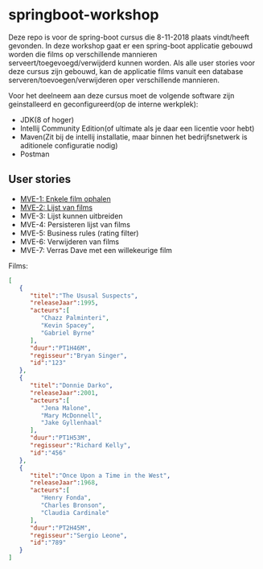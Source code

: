 # springboot-workshop

Deze repo is voor de spring-boot cursus die 8-11-2018 plaats vindt/heeft gevonden. In deze workshop gaat er een spring-boot applicatie gebouwd worden die films op verschillende mannieren serveert/toegevoegd/verwijderd kunnen worden. Als alle user stories voor deze cursus zijn gebouwd, kan de applicatie films vanuit een database serveren/toevoegen/verwijderen oper verschillende mannieren.

Voor het deelneem aan deze cursus moet de volgende software zijn geinstalleerd en geconfigureerd(op de interne werkplek):

* JDK(8 of hoger)
* Intellij Community Edition(of ultimate als je daar een licentie voor hebt)
* Maven(Zit bij de intellij installatie, maar binnen het bedrijfsnetwerk is aditionele configuratie nodig)
* Postman

## User stories
* [MVE-1: Enkele film ophalen](labs/MVE-1/README.md)
* [MVE-2: Lijst van films](labs/MVE-2/README.md)
* MVE-3: Lijst kunnen uitbreiden
* MVE-4: Persisteren lijst van films
* MVE-5: Business rules (rating filter)
* MVE-6: Verwijderen van films
* MVE-7: Verras Dave met een willekeurige film

Films:
```json
[
   {
      "titel":"The Ususal Suspects",
      "releaseJaar":1995,
      "acteurs":[
         "Chazz Palminteri",
         "Kevin Spacey",
         "Gabriel Byrne"
      ],
      "duur":"PT1H46M",
      "regisseur":"Bryan Singer",
      "id":"123"
   },
   {
      "titel":"Donnie Darko",
      "releaseJaar":2001,
      "acteurs":[
         "Jena Malone",
         "Mary McDonnell",
         "Jake Gyllenhaal"
      ],
      "duur":"PT1H53M",
      "regisseur":"Richard Kelly",
      "id":"456"
   },
   {
      "titel":"Once Upon a Time in the West",
      "releaseJaar":1968,
      "acteurs":[
         "Henry Fonda",
         "Charles Bronson",
         "Claudia Cardinale"
      ],
      "duur":"PT2H45M",
      "regisseur":"Sergio Leone",
      "id":"789"
   }
]
```
